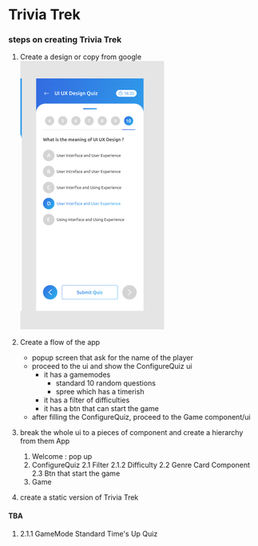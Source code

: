 # Trivia Trek

### steps on creating Trivia Trek

1. Create a design or copy from google  
   ![Alt text](image.png)
   <br>
2. Create a flow of the app
   - popup screen that ask for the name of the player
   - proceed to the ui and show the ConfigureQuiz ui
     - it has a gamemodes
       - standard 10 random questions
       - spree which has a timerish
     - it has a filter of difficulties
     - it has a btn that can start the game
   - after filling the ConfigureQuiz, proceed to the Game component/ui
3. break the whole ui to a pieces of component and create a hierarchy from them
   App

   1. Welcome : pop up
   2. ConfigureQuiz
      2.1 Filter
      2.1.2 Difficulty
      2.2 Genre Card Component
      2.3 Btn that start the game
   3. Game

4. create a static version of Trivia Trek

#### TBA

1. 2.1.1 GameMode
   Standard
   Time's Up Quiz